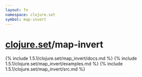 ```yaml
---
layout: fn
namespace: clojure.set
symbol: map-invert
---
```


# [clojure.set](../)/map-invert

{% include 1.5.1/clojure.set/map_invert/docs.md %}
{% include 1.5.1/clojure.set/map_invert/examples.md %}
{% include 1.5.1/clojure.set/map_invert/src.md %}

